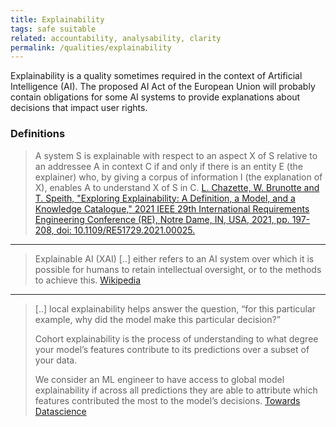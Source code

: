 ```yaml
---
title: Explainability
tags: safe suitable
related: accountability, analysability, clarity
permalink: /qualities/explainability
---
```

Explainability is a quality sometimes required in the context of Artificial Intelligence (AI). The proposed AI Act of the European Union will probably contain obligations for some AI systems to provide explanations about decisions that impact user rights.

### Definitions

> A system S is explainable with respect to an aspect X of S relative to an addressee A in context C if and only if there is an entity E (the explainer) who, by giving a corpus of information I (the explanation of X), enables A to understand X of S in C.
> [L. Chazette, W. Brunotte and T. Speith, "Exploring Explainability: A Definition, a Model, and a Knowledge Catalogue," 2021 IEEE 29th International Requirements Engineering Conference (RE), Notre Dame, IN, USA, 2021, pp. 197-208, doi: 10.1109/RE51729.2021.00025.](https://ieeexplore.ieee.org/document/9604587)

<hr class="with-no-margin"/>

> Explainable AI (XAI) [..] either refers to an AI system over which it is possible for humans to retain intellectual oversight, or to the methods to achieve this.
> [Wikipedia](https://en.wikipedia.org/wiki/Explainable_artificial_intelligence)

<hr class="with-no-margin"/>

> [..] local explainability helps answer the question, “for this particular example, why did the model make this particular decision?”
> 
>Cohort explainability is the process of understanding to what degree your model’s features contribute to its predictions over a subset of your data.
> 
> We consider an ML engineer to have access to global model explainability if across all predictions they are able to attribute which features contributed the most to the model’s decisions.
> [Towards Datascience](https://towardsdatascience.com/a-look-into-global-cohort-and-local-model-explainability-973bd449969f)
